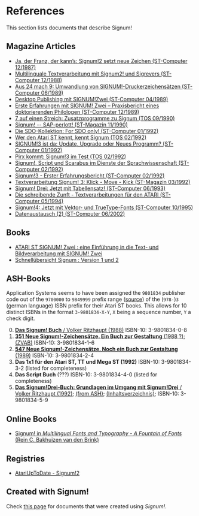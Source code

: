 # References

This section lists documents that describe Signum!

## Magazine Articles

- [Ja, der Franz, der kann’s: Signum!2 setzt neue Zeichen (ST-Computer 12/1987)](https://www.stcarchiv.de/stc1987/12/signum2)
- [Multilinguale Textverarbeitung mit Signum2! und Sigrevers (ST-Computer 12/1988)](https://archive.org/details/st-computer-1988-12/ST-Computer%201988-12/page/n159)
- [Aus 24 mach 9: Umwandlung von SIGNUM!-Druckerzeichensätzen (ST-Computer 06/1989)](https://www.stcarchiv.de/stc1989/06/umwandlung-von-signum-druckerzeichensaetzen)
- [Desktop Publishing mit SIGNUM!Zwei (ST-Computer 04/1989)](https://www.stcarchiv.de/stc1989/04/desktop-publishing-mit-signum-zwei)
- [Erste Erfahrungen mit SIGNUM! Zwei – Praxisbericht eines doktorierenden Philologen (ST-Computer 12/1989)](https://www.stcarchiv.de/stc1989/12/erfahrungen-mit-signum-zwei)
- [7 auf einen Streich: Zusatzprogramme zu Signum (TOS 09/1990)](https://www.stcarchiv.de/tos1990/09/signum-tools)
- [Signum! -- SAP-perlott! (ST-Magazin 11/1990)](https://www.stcarchiv.de/stm1990/11/st-aktuell)
- [Die SDO-Kollektion: For SDO only! (ST-Computer 01/1992)](https://www.stcarchiv.de/stc1992/01/sdo-kollektion)
- [Wer den Atari ST kennt, kennt Signum (TOS 02/1992)](https://www.stcarchiv.de/tos1992/02/signum-interview)
- [SIGNUM!3 ist da: Update, Upgrade oder Neues Programm? (ST-Computer 01/1992)](https://www.stcarchiv.de/stc1992/01/signum3)
- [Pirx kommt: Signum!3 im Test (TOS 02/1992)](https://www.stcarchiv.de/tos1992/02/signum3-im-test)
- [Signum!, Script und Scarabus im Dienste der Sprachwissenschaft (ST-Computer 02/1992)](https://www.stcarchiv.de/stc1992/02/sprachwissenschaft)
- [Signum!3 - Erster Erfahrungsbericht (ST-Computer 02/1992)](https://www.stcarchiv.de/stc1992/02/signum3)
- [Textverarbeitung Signum! 3: Klick - Move - Kick (ST-Magazin 03/1992)](https://www.stcarchiv.de/stm1992/03/textverarbeitung-signum3)
- [Signum! Drei: Jetzt mit Tabellensatz! (ST-Computer 06/1993)](https://www.stcarchiv.de/stc1993/06/signum-drei-tabellensatz)
- [Die schreibende Zunft - Textverarbeitungen für den ATARI (ST-Computer 05/1994)](https://www.stcarchiv.de/stc1994/05/textverarbeitungen-fuer-den-atari)
- [Signum!4: Jetzt mit Vektor- und TrueType-Fonts (ST-Computer 10/1995)](https://www.stcarchiv.de/stc1995/10/signum4)
- [Datenaustausch (2) (ST-Computer 06/2002)](https://www.stcarchiv.de/stc2002/06/datenaustausch)

## Books

- [ATARI ST SIGNUM! Zwei : eine Einführung in die Text- und Bildverarbeitung mit SIGNUM! Zwei](https://www.deutsche-digitale-bibliothek.de/item/OSYR2IIIS5SLCCGZ4TCXFMANMXQIL6KY)
- [Schnellübersicht Signum : Version 1 und 2](https://www.deutsche-digitale-bibliothek.de/item/4FGK7DLCVHFERWJSTYHVUTMZVU7CW36M)

## ASH-Books

Application Systems seems to have been assigned the `9801834` publisher code out of the `9700000` to `9849999` prefix range
([source](https://www.isbn-international.org/range_file_generation)) of the (`978-`)`3` (german language) ISBN prefix
for their Atari ST books. This allows for 10 distinct ISBNs in the format `3-9801834-X-Y`, `X` being a sequence number,
`Y` a check digit.

0. [**Das Signum! Buch** / Volker Ritzhaupt (1988)](https://www.zvab.com/products/isbn/9783980183406) ISBN-10: 3-9801834-0-8
1. [**351 Neue Signum!-Zeichensätze. Ein Buch zur Gestaltung** (1988 ?)](http://d-nb.info/891141715); [(ZVAB)](https://www.zvab.com/products/isbn/9783980183413) ISBN-10: 3-9801834-1-6
2. [**547 Neue Signum!-Zeichensätze. Noch ein Buch zur Gestaltung** (1989)](https://www.zvab.com/products/isbn/9783980183420) ISBN-10: 3-9801834-2-4
3. **Das 1x1 für den Atari ST, TT und Mega ST (1992)** ISBN-10: 3-9801834-3-2 (listed for completeness)
4. **Das Script Buch** (???) ISBN-10: 3-9801834-4-0 (listed for completeness)
5. [**Das Signum!Drei-Buch: Grundlagen im Umgang mit Signum!Drei** / Volker Ritzhaupt (1992)](https://www.zvab.com/products/isbn/9783980183451); [(from ASH)](https://www.ashshop.biz/diverses/buecher/textverarbeitung/878/das-signum-drei-buch); [(Inhaltsverzeichnis)](http://scans.hebis.de/02/03/22/02032241_toc.pdf); ISBN-10: 3-9801834-5-9

## Online Books

- [Signum! in *Multilingual Fonts and Typography - A Fountain of Fonts* (Rein C. Bakhuizen van den Brink)](https://dziewon.home.xs4all.nl/fontein/signum!.htm)

## Registries

- [AtariUpToDate - Signum!2](http://www.atariuptodate.de/de/6362/signum-zwei)

## Created with Signum!

Check [this page](created-with) for documents that were created using *Signum!*.
